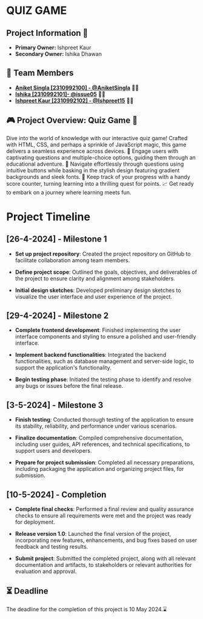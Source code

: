 
# QUIZ GAME

## Project Information 📃
- **Primary Owner:** Ishpreet Kaur
- **Secondary Owner:** Ishika Dhawan

## 🚀 Team Members
- **[Aniket Singla [2310992100] - @AniketSingla](https://github.com/AniketSingla)** 🧑‍💻
- **[Ishika [2310992101]- @issue05](https://github.com/issue05)** 👩‍💻
- **[Ishpreet Kaur [2310992102] - @Ishpreet15](https://github.com/Ishpreet15)** 👩‍💼

## 🎮 Project Overview: Quiz Game 🧠

Dive into the world of knowledge with our interactive quiz game! Crafted with HTML, CSS, and perhaps a sprinkle of JavaScript magic, this game delivers a seamless experience across devices. 🌟 Engage users with captivating questions and multiple-choice options, guiding them through an educational adventure. 🚀 Navigate effortlessly through questions using intuitive buttons while basking in the stylish design featuring gradient backgrounds and sleek fonts. 🎨 Keep track of your progress with a handy score counter, turning learning into a thrilling quest for points. 📈 Get ready to embark on a journey where learning meets fun.

# Project Timeline

## [26-4-2024] - Milestone 1

- **Set up project repository**: Created the project repository on GitHub to facilitate collaboration among team members.
  
- **Define project scope**: Outlined the goals, objectives, and deliverables of the project to ensure clarity and alignment among stakeholders.
  
- **Initial design sketches**: Developed preliminary design sketches to visualize the user interface and user experience of the project.
  
## [29-4-2024] - Milestone 2

- **Complete frontend development**: Finished implementing the user interface components and styling to ensure a polished and user-friendly interface.
  
- **Implement backend functionalities**: Integrated the backend functionalities, such as database management and server-side logic, to support the application's functionality.
  
- **Begin testing phase**: Initiated the testing phase to identify and resolve any bugs or issues before the final release.

## [3-5-2024] - Milestone 3

- **Finish testing**: Conducted thorough testing of the application to ensure its stability, reliability, and performance under various scenarios.
  
- **Finalize documentation**: Compiled comprehensive documentation, including user guides, API references, and technical specifications, to support users and developers.
  
- **Prepare for project submission**: Completed all necessary preparations, including packaging the application and organizing project files, for submission.

## [10-5-2024] - Completion

- **Complete final checks**: Performed a final review and quality assurance checks to ensure all requirements were met and the project was ready for deployment.
  
- **Release version 1.0**: Launched the final version of the project, incorporating new features, enhancements, and bug fixes based on user feedback and testing results.
  
- **Submit project**: Submitted the completed project, along with all relevant documentation and artifacts, to stakeholders or relevant authorities for evaluation and approval.


## ⏳ Deadline
The deadline for the completion of this project is 10 May 2024.⌛
